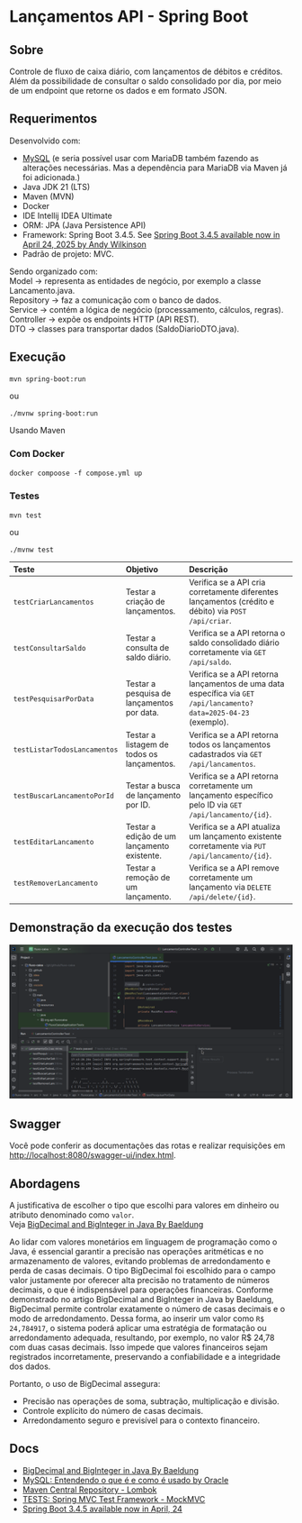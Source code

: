 # Lançamentos API - Spring Boot

## Sobre

Controle de fluxo de caixa diário, com lançamentos de débitos e créditos. Além da possibilidade de consultar o saldo consolidado por dia, por meio de um endpoint que retorne os dados e em formato JSON.

## Requerimentos

Desenvolvido com:

- [MySQL](https://www.oracle.com/br/mysql/what-is-mysql/) (e seria possível usar com MariaDB também fazendo as alterações necessárias. Mas a dependência para MariaDB via Maven já foi adicionada.)
- Java JDK 21 (LTS)
- Maven (MVN)
- Docker
- IDE Intellij IDEA Ultimate
- ORM: JPA (Java Persistence API)
- Framework: Spring Boot 3.4.5. See [Spring Boot 3.4.5 available now in April 24, 2025 by Andy Wilkinson](https://spring.io/blog/2025/04/24/spring-boot-3-4-5-available-now)
- Padrão de projeto: MVC.  

Sendo organizado com:  
Model → representa as entidades de negócio, por exemplo a classe Lancamento.java.  
Repository → faz a comunicação com o banco de dados.  
Service → contém a lógica de negócio (processamento, cálculos, regras).  
Controller → expõe os endpoints HTTP (API REST).  
DTO → classes para transportar dados (SaldoDiarioDTO.java).  

## Execução

```shell
mvn spring-boot:run
```

ou

```shell
./mvnw spring-boot:run
```

Usando Maven

### Com Docker

```shell
docker compoose -f compose.yml up
```

### Testes

```shell
mvn test
```

ou

```shell
./mvnw test
```

| **Teste**                    | **Objetivo**                                | **Descrição**                                                                                                     |
|:-----------------------------|:--------------------------------------------|:------------------------------------------------------------------------------------------------------------------|
| `testCriarLancamentos`       | Testar a criação de lançamentos.            | Verifica se a API cria corretamente diferentes lançamentos (crédito e débito) via `POST /api/criar`.              |
| `testConsultarSaldo`         | Testar a consulta de saldo diário.          | Verifica se a API retorna o saldo consolidado diário corretamente via `GET /api/saldo`.                           |
| `testPesquisarPorData`       | Testar a pesquisa de lançamentos por data.  | Verifica se a API retorna lançamentos de uma data específica via `GET /api/lancamento?data=2025-04-23` (exemplo). |
| `testListarTodosLancamentos` | Testar a listagem de todos os lançamentos.  | Verifica se a API retorna todos os lançamentos cadastrados via `GET /api/lancamentos`.                            |
| `testBuscarLancamentoPorId`  | Testar a busca de lançamento por ID.        | Verifica se a API retorna corretamente um lançamento específico pelo ID via `GET /api/lancamento/{id}`.           |
| `testEditarLancamento`       | Testar a edição de um lançamento existente. | Verifica se a API atualiza um lançamento existente corretamente via `PUT /api/lancamento/{id}`.                   |
| `testRemoverLancamento`      | Testar a remoção de um lançamento.          | Verifica se a API remove corretamente um lançamento via `DELETE /api/delete/{id}`.                                |


## Demonstração da execução dos testes

![Captura de tela de Intellij IDEA](.github/images/screenshotintellij.png)

## Swagger

Você pode conferir as documentações das rotas e realizar requisições em <http://localhost:8080/swagger-ui/index.html>.

## Abordagens

A justificativa de escolher o tipo que escolhi para valores em dinheiro ou atributo denominado como `valor`.  
Veja [BigDecimal and BigInteger in Java By Baeldung](https://www.baeldung.com/java-bigdecimal-biginteger)

Ao lidar com valores monetários em linguagem de programação como o Java, é essencial garantir a precisão nas operações aritméticas e no armazenamento de valores, evitando problemas de arredondamento e perda de casas decimais.
O tipo BigDecimal foi escolhido para o campo valor justamente por oferecer alta precisão no tratamento de números decimais, o que é indispensável para operações financeiras. Conforme demonstrado no artigo BigDecimal and BigInteger in Java by Baeldung, BigDecimal permite controlar exatamente o número de casas decimais e o modo de arredondamento.
Dessa forma, ao inserir um valor como `R$ 24,784917`, o sistema poderá aplicar uma estratégia de formatação ou arredondamento adequada, resultando, por exemplo, no valor R$ 24,78 com duas casas decimais. Isso impede que valores financeiros sejam registrados incorretamente, preservando a confiabilidade e a integridade dos dados.

Portanto, o uso de BigDecimal assegura:

- Precisão nas operações de soma, subtração, multiplicação e divisão.
- Controle explícito do número de casas decimais.
- Arredondamento seguro e previsível para o contexto financeiro.

## Docs

- [BigDecimal and BigInteger in Java By Baeldung](https://www.baeldung.com/java-bigdecimal-biginteger)
- [MySQL: Entendendo o que é e como é usado by Oracle](https://www.oracle.com/br/mysql/what-is-mysql/)
- [Maven Central Repository - Lombok](https://mvnrepository.com/search?q=lombok)
- [TESTS: Spring MVC Test Framework - MockMVC](https://docs.spring.io/spring-framework/reference/6.0/testing/spring-mvc-test-framework.html)
- [Spring Boot 3.4.5 available now in April, 24](https://spring.io/blog/2025/04/24/spring-boot-3-4-5-available-now)
